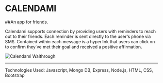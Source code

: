 # CALENDAMI
##An app for friends.   

Calendami supports connection by providing users with reminders to reach out to their friends. Each reminder is sent directly to the user's phone via SMS. Contained within each message is a hyperlink that users can click on to confirm they've met their goal and received a positive affirmation.

![Calendami Walthrough]()

-----

Technologies Used: Javascript, Mongo DB, Express, Node.js, HTML, CSS, Bootstrap